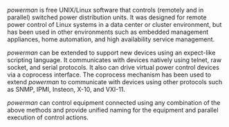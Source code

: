 *powerman* is free UNIX/Linux software that controls (remotely and in
parallel) switched power distribution units.  It was designed for remote
power control of Linux systems in a data center or cluster environment,
but has been used in other environments such as embedded management
appliances, home automation, and high availability service management.

*powerman* can be extended to support new devices using an expect-like
scripting language.  It communicates with devices natively using telnet,
raw socket, and serial protocols.  It also can drive virtual power control
devices via a coprocess interface.  The coprocess mechanism has been used
to extend *powerman* to communicate with devices using other protocols
such as SNMP, IPMI, Insteon, X-10, and VXI-11.

*powerman* can control equipment connected using any combination of the
above methods and provide unified naming for the equipment and parallel
execution of control actions. 
